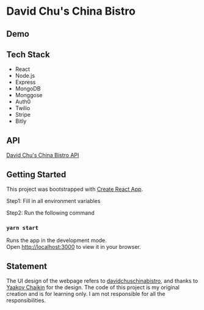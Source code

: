 # David Chu's China Bistro

## Demo

## Tech Stack
* React
* Node.js
* Express
* MongoDB
* Monggose
* Auth0
* Twilio
* Stripe
* Bitly

## API
[David Chu's China Bistro API](https://github.com/glenncai/David-Chus-China-Bistro-Backend)

## Getting Started

This project was bootstrapped with [Create React App](https://github.com/facebook/create-react-app).


Step1: Fill in all environment variables

Step2: Run the following command

### `yarn start`

Runs the app in the development mode.\
Open [http://localhost:3000](http://localhost:3000) to view it in your browser.

## Statement
The UI design of the webpage refers to [davidchuschinabistro](https://www.davidchuschinabistro.com/), and thanks to [Yaakov Chaikin](https://www.coursera.org/learn/html-css-javascript-for-web-developers#instructors) for the design. The code of this project is my original creation and is for learning only. I am not responsible for all the responsibilities.


